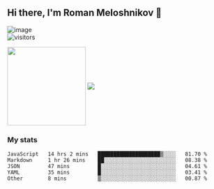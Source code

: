 ## Hi there, I'm Roman Meloshnikov 👋

![image](https://www.codewars.com/users/aldangold/badges/small?theme=light)<br>
![visitors](https://visitor-badge.glitch.me/badge?page_id=aldangold)

<!--
**aldangold** is a ✨ _special_ ✨ repository because its `README.md` (this file) appears on your GitHub profile.

Here are some ideas to get you started:

- 🔭 I’m currently working on ...
- 🌱 I’m currently learning ...
- 👯 I’m looking to collaborate on ...
- 🤔 I’m looking for help with ...
- 💬 Ask me about ...
- 📫 How to reach me: ...
- 😄 Pronouns: ...
- ⚡ Fun fact: ...
-->

<span>
<a>
<img align="center" height="180em" src="https://github-readme-stats.vercel.app/api?username=aldangold&show_icons=true&hide_border=true&&count_private=true&include_all_commits=true" />
</a>
<a>
<img align="center" src="https://github-readme-stats.vercel.app/api/top-langs/?username=aldangold&layout=compact&hide_border=true" />
</a>
</span>


### My stats
<!--START_SECTION:waka-->

```text
JavaScript   14 hrs 2 mins   ████████████████████▒░░░░   81.70 %
Markdown     1 hr 26 mins    ██░░░░░░░░░░░░░░░░░░░░░░░   08.38 %
JSON         47 mins         █░░░░░░░░░░░░░░░░░░░░░░░░   04.61 %
YAML         35 mins         █░░░░░░░░░░░░░░░░░░░░░░░░   03.41 %
Other        8 mins          ▒░░░░░░░░░░░░░░░░░░░░░░░░   00.87 %
```

<!--END_SECTION:waka-->

